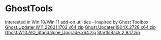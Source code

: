 # GhostTools
Interested in Win 10/Win 11 add-on utilities - Inspired by Ghost Toolbox
[Ghost.Updater.W11.22621.1702.x64.zip](https://github.com/elmo-knows/GhostTools/files/11508049/Ghost.Updater.W11.22621.1702.x64.zip)
[Ghost.Updater.1904X.2728.x64.zip](https://github.com/elmo-knows/GhostTools/files/11508066/Ghost.Updater.1904X.2728.x64.zip)
[Ghost.W10.AIO_Standalone_Upgrade.x64.zip](https://github.com/elmo-knows/GhostTools/files/11508070/Ghost.W10.AIO_Standalone_Upgrade.x64.zip)
[StartIsBack.2.9.17.zip](https://github.com/elmo-knows/GhostTools/files/11508074/StartIsBack.2.9.17.zip)

